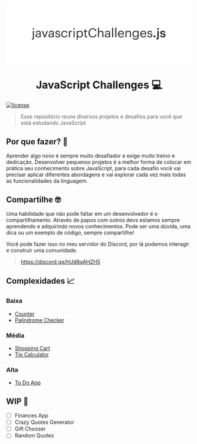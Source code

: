 <p align="center"><img src="./project_logo.png" /></p>

<h1 align="center">JavaScript Challenges 💻</h1>

[![license](https://img.shields.io/github/license/vncsrbro/javascript-challenges.svg)](./license.md)

> Esse repositório reune diversos projetos e desafios para você que está estudando JavaScript

## Por que fazer? 🤔

Aprender algo novo é sempre muito desafiador e exige muito treino e dedicação. Desenvolver pequenos projetos é a melhor forma de colocar em prática seu conhecimento sobre JavaScript, para cada desafio você vai precisar aplicar diferentes abordagens e vai explorar cada vez mais todas as funcionalidades da linguagem.

## Compartilhe 🤓

Uma habilidade que não pode faltar em um desenvolvedor é o compartilhamento. Através de papos com outros devs estamos sempre aprendendo e adquirindo novos conhecimentos. Pode ser uma dúvida, uma dica ou um exemplo de código, sempre compartilhe!

Você pode fazer isso no meu servidor do Discord, por lá podemos interagir e construir uma comunidade.

> https://discord.gg/hUd8qAHZH5

## Complexidades 📈

### Baixa

- [Counter](counter/README.md)
- [Palindrome Checker](palindrome-checker/README.md)

### Média

- [Shopping Cart](shopping-cart/README.md)
- [Tip Calculator](tip-calculator/README.md)

### Alta

- [To Do App](todo-app/README.md)

## WIP 🚧

- [ ] Finances App
- [ ] Crazy Quotes Generator
- [ ] Gift Chooser
- [ ] Random Quotes